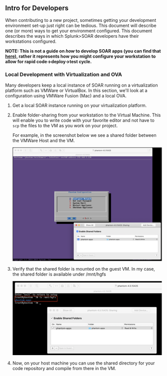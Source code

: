 ## Intro for Developers
When contributing to a new project, sometimes getting your development environment set-up just right can be tedious. This document will describe one (or more) ways to get your environment configured. This document describes the ways in which Splunk>SOAR developers have their workstations configured.

**NOTE: This is not a guide on _how_ to develop SOAR apps (you can find that [here](https://my.phantom.us/4.5/docs/appdev/overview)), rather it represents how you might configure your workstation to allow for rapid code->deploy->test cycle.**

### Local Development with Virtualization and OVA
Many developers keep a local instance of SOAR running on a virtualization platform such as VMWare or VirtualBox. In this section, we'll look at a configuration using VMWare Fusion (Mac) and a local OVA.

1. Get a local SOAR instance running on your virtualization platform. 
1. Enable folder-sharing from your workstation to the Virtual Machine. This will enable you to write code with your favorite editor and not have to `scp` the files to the VM as you work on your project.
    
    For example, in the screenshot below we see a shared folder between the VMWare Host and the VM.

    ![Shared Folder](Images/DEV_WORKFLOW-shared_folder.png)

1. Verify that the shared folder is mounted on the guest VM. In my case, the shared folder is available under /mnt/hgfs

    ![Shared Folder](Images/DEV_WORKFLOW-shared_folder_2.png)

1. Now, on your host machine you can use the shared directory for your code repository and compile from there in the VM.

